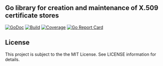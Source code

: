## Go library for creation and maintenance of X.509 certificate stores
[![GoDoc](https://godoc.org/github.com/tdrn-org/go-certstore?status.svg)](https://godoc.org/github.com/tdrn-org/go-certstore)
[![Build](https://github.com/tdrn-org/go-certstore/actions/workflows/build.yml/badge.svg)](https://github.com/tdrn-org/go-certstore/actions/workflows/build.yml)
[![Coverage](https://sonarcloud.io/api/project_badges/measure?project=tdrn-org_go-certstore&metric=coverage)](https://sonarcloud.io/summary/new_code?id=tdrn-org_go-certstore)
[![Go Report Card](https://goreportcard.com/badge/github.com/tdrn-org/go-certstore)](https://goreportcard.com/report/github.com/tdrn-org/go-certstore)

## License
This project is subject to the the MIT License. See LICENSE information for details.